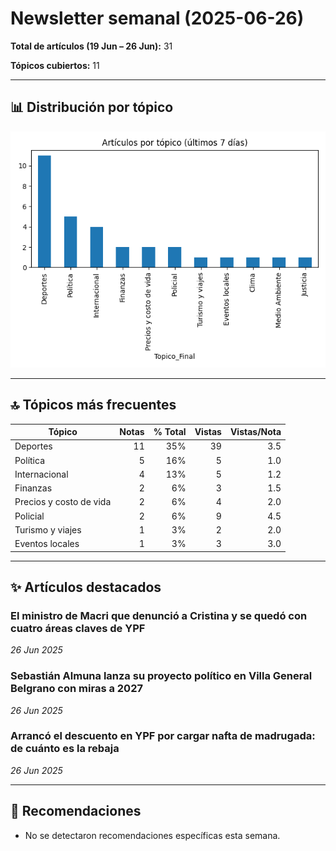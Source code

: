 # Newsletter semanal (2025-06-26)

**Total de artículos (19 Jun – 26 Jun):** 31  

**Tópicos cubiertos:** 11

---

## 📊 Distribución por tópico

![Artículos por tópico](bar_topics.png)


---

## 🔝 Tópicos más frecuentes

| Tópico | Notas | % Total | Vistas | Vistas/Nota |
|---|---:|---:|---:|---:|
| Deportes | 11 | 35% | 39 | 3.5 |
| Política | 5 | 16% | 5 | 1.0 |
| Internacional | 4 | 13% | 5 | 1.2 |
| Finanzas | 2 | 6% | 3 | 1.5 |
| Precios y costo de vida | 2 | 6% | 4 | 2.0 |
| Policial | 2 | 6% | 9 | 4.5 |
| Turismo y viajes | 1 | 3% | 2 | 2.0 |
| Eventos locales | 1 | 3% | 3 | 3.0 |

---

## ✨ Artículos destacados

### El ministro de Macri que denunció a Cristina y se quedó con cuatro áreas claves de YPF
*26 Jun 2025*

### Sebastián Almuna lanza su proyecto político en Villa General Belgrano con miras a 2027
*26 Jun 2025*

### Arrancó el descuento en YPF por cargar nafta de madrugada: de cuánto es la rebaja
*26 Jun 2025*


---

## 🔮 Recomendaciones

- No se detectaron recomendaciones específicas esta semana.
